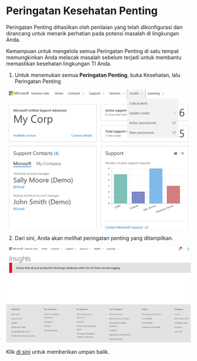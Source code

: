 # <a name="health-critical-alerts"></a>Peringatan Kesehatan Penting

Peringatan Penting dihasilkan oleh penilaian yang telah dikonfigurasi dan dirancang untuk menarik perhatian pada potensi masalah di lingkungan Anda.   


Kemampuan untuk mengelola semua Peringatan Penting di satu tempat memungkinkan Anda melacak masalah sebelum terjadi untuk membantu memastikan kesehatan lingkungan TI Anda.  

 

1.  Untuk menemukan semua **Peringatan Penting**, buka Kesehatan, lalu Peringatan Penting 

![Gambar Peringatan Kesehatan Penting 1](health-criticalalerts1.png)

 

2.  Dari sini, Anda akan melihat peringatan penting yang ditampilkan. 

![Gambar Peringatan Kesehatan Penting 2](health-criticalalerts2.png)

Klik <a href="mailto:SHub_Feedback_RC@Microsoft.com?subject=Resource%20Center%20Feedback%3A%20%3CInsert%20feedback%20topic%3E%3E&amp;body=%3C%3Cplease%20submit%20your%20feedback%20with%20enough%20detail%20on%20the%20problem%2C%20reproduction%20steps%20and%20what%20you%20desire%20to%20happen%3E%3E" target="_blank">di sini</a> untuk memberikan umpan balik.
